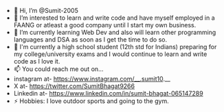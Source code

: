 - 👋 Hi, I’m @Sumit-2005
- 👀 I’m interested to learn and write code and have myself employed in a FAANG or atleast a good company until I start my own business.
- 🌱 I’m currently learning Web Dev and also will learn other programming languages and DSA as soon as I get the time to do so.
- 💞️ I'm currently a high school student (12th std for Indians) preparing for my college/university exams and I would continue to learn and write code as I love it.
- 📫 You could reach me out on...
- instagram at- https://www.instagram.com/__.sumit10.__ 
- X at- https://twitter.com/SumitBhagat9266
- Linkedin at- https://www.linkedin.com/in/sumit-bhagat-065147289
- ⚡ Hobbies: I love outdoor sports and going to the gym.

<!---
Sumit-2005/Sumit-2005 is a ✨ special ✨ repository because its `README.md` (this file) appears on your GitHub profile.
You can click the Preview link to take a look at your changes.
--->
